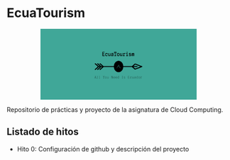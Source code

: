 # EcuaTourism

<p align='center'>
<img src="./docs/imgs/EcuaTourism_logo.png" alt="drawing" height="160" width=70% align='center'/>
</p>

Repositorio de prácticas y proyecto de la asignatura de Cloud Computing.

## Listado de hitos

- Hito 0: Configuración de github y descripción del proyecto
